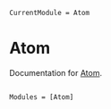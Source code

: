 ```@meta
CurrentModule = Atom
```

# Atom

Documentation for [Atom](https://github.com/kunyuan/Atom.jl).

```@index
```

```@autodocs
Modules = [Atom]
```
